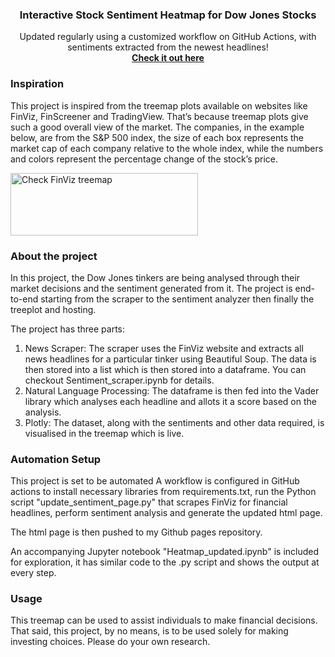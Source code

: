<div align="center">
  <h3 align="center">Interactive Stock Sentiment Heatmap for Dow Jones Stocks</h3>
  <p align="center">
    Updated regularly using a customized workflow on GitHub Actions, with sentiments extracted from the newest headlines!
    <br />
    <a href="https://rajarshi1902.github.io/dow_jones_live_sentiment.html"><strong>Check it out here</strong></a>
  </p>
</div>

<!-- INSPIRATION -->
### Inspiration

This project is inspired from the treemap plots available on websites like FinViz, FinScreener and TradingView. That’s because treemap plots give such a good overall view of the market. The companies, in the example below, are from the S&P 500 index, the size of each box represents the market cap of each company relative to the whole index, while the numbers and colors represent the percentage change of the stock’s price.

<a href="https://github.com/othneildrew/Best-README-Template">
    <img src="https://miro.medium.com/max/1400/1*UGVVz1mQdJAzBzct7Rg5EA.png" alt="Check FinViz treemap" width="300" height="100">
  </a>
  
<!-- ABOUT THE PROJECT -->
### About the project
  
In this project, the Dow Jones tinkers are being analysed through their market decisions and the sentiment generated from it. The project is end-to-end starting from the scraper to the sentiment analyzer then finally the treeplot and hosting. 

The project has three parts: 
1. News Scraper: The scraper uses the FinViz website and extracts all news headlines for a particular tinker using Beautiful Soup. The data is then stored into a list which is then stored into a dataframe. You can checkout Sentiment_scraper.ipynb for details.
2. Natural Language Processing: The dataframe is then fed into the Vader library which analyses each headline and allots it a score based on the analysis.
3. Plotly: The dataset, along with the sentiments and other data required, is visualised in the treemap which is live. 


### Automation Setup

This project is set to be automated A workflow is configured in GitHub actions to install necessary libraries from requirements.txt, run the Python script "update_sentiment_page.py" that scrapes FinViz for financial headlines, perform sentiment analysis and generate the updated html page.

The html page is then pushed to my Github pages repository.

An accompanying Jupyter notebook "Heatmap_updated.ipynb" is included for exploration, it has similar code to the .py script and shows the output at every step.


<!-- USAGE EXAMPLES -->
### Usage

This treemap can be used to assist individuals to make financial decisions. That said, this project, by no means, is to be used solely for making investing choices. Please do your own research. 
